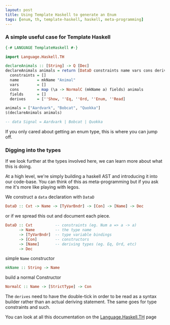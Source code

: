 ```yaml
---
layout: post
title: Using Template Haskell to generate an Enum
tags: [enum, th, template-haskell, haskell, meta-programming]
---
```


### A simple useful case for Template Haskell

``` haskell
{-# LANGUAGE TemplateHaskell #-}

import Language.Haskell.TH

declareAnimals :: [String] -> Q [Dec]
declareAnimals animals = return [DataD constraints name vars cons derives] where
  constraints = []
  name        = mkName "Animal"
  vars        = []
  cons        = map (\a -> NormalC (mkName a) fields) animals
  fields      = []
  derives     = [''Show, ''Eq, ''Ord, ''Enum, ''Read]
```

``` haskell
animals = ["Aardvark", "Bobcat", "Quokka"]
$(declareAnimals animals)

-- data Signal = Aardvark | Bobcat | Quokka
```

If you only cared about getting an enum type, this is where you can jump off.

### Digging into the types

If we look further at the types involved here, we can learn more about what
this is doing.

At a high level, we're simply building a haskell AST and introducing it into
our code-base.  You can think of this as meta-programming but if you ask me
it's more like playing with legos.

We construct a `data` declaration with `DataD`

``` haskell
DataD :: Cxt -> Name -> [TyVarBndr] -> [Con] -> [Name] -> Dec
```

or if we spread this out and document each piece.

``` haskell
DataD :: Cxt          -- constraints (eg. Num a => a -> a)
      -> Name         -- the type name
      -> [TyVarBndr]  -- type variable bindings
      -> [Con]        -- constructors
      -> [Name]       -- deriving types (eg. Eq, Ord, etc)
      -> Dec
```

simple `Name` constructor

``` haskell
mkName :: String -> Name
```

build a normal Constructor

``` haskell
NormalC :: Name -> [StrictType] -> Con
```

The `derives` need to have the double-tick in order to be read as a syntax builder rather than an actual deriving statement. The same goes for type constraints and such.

You can look at all this documentation on the [Language.Haskell.TH](https://hackage.haskell.org/package/template-haskell-2.10.0.0/docs/Language-Haskell-TH-Syntax.html) page
